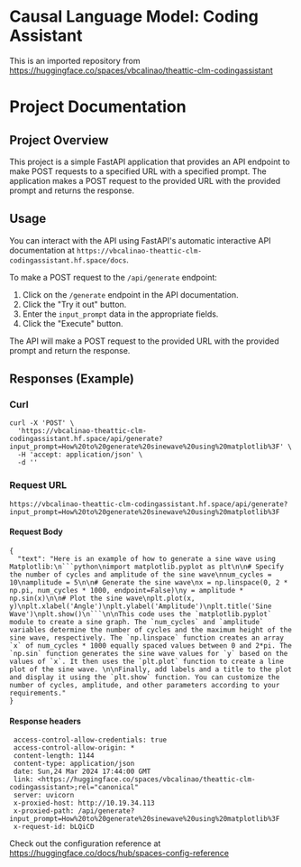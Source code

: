 # Causal Language Model: Coding Assistant

This is an imported repository from https://huggingface.co/spaces/vbcalinao/theattic-clm-codingassistant

# Project Documentation

## Project Overview

This project is a simple FastAPI application that provides an API endpoint to make POST requests to a specified URL with a specified prompt. The application makes a POST request to the provided URL with the provided prompt and returns the response.

## Usage

You can interact with the API using FastAPI's automatic interactive API documentation at `https://vbcalinao-theattic-clm-codingassistant.hf.space/docs`.

To make a POST request to the `/api/generate` endpoint:

1. Click on the `/generate` endpoint in the API documentation.
2. Click the "Try it out" button.
3. Enter the `input_prompt` data in the appropriate fields.
4. Click the "Execute" button.

The API will make a POST request to the provided URL with the provided prompt and return the response.

## Responses (Example)

### Curl

```
curl -X 'POST' \
  'https://vbcalinao-theattic-clm-codingassistant.hf.space/api/generate?input_prompt=How%20to%20generate%20sinewave%20using%20matplotlib%3F' \
  -H 'accept: application/json' \
  -d ''
```
### Request URL
```
https://vbcalinao-theattic-clm-codingassistant.hf.space/api/generate?input_prompt=How%20to%20generate%20sinewave%20using%20matplotlib%3F
```


#### Request Body

```
{
  "text": "Here is an example of how to generate a sine wave using Matplotlib:\n```python\nimport matplotlib.pyplot as plt\n\n# Specify the number of cycles and amplitude of the sine wave\nnum_cycles = 10\namplitude = 5\n\n# Generate the sine wave\nx = np.linspace(0, 2 * np.pi, num_cycles * 1000, endpoint=False)\ny = amplitude * np.sin(x)\n\n# Plot the sine wave\nplt.plot(x, y)\nplt.xlabel('Angle')\nplt.ylabel('Amplitude')\nplt.title('Sine Wave')\nplt.show()\n```\n\nThis code uses the `matplotlib.pyplot` module to create a sine graph. The `num_cycles` and `amplitude` variables determine the number of cycles and the maximum height of the sine wave, respectively. The `np.linspace` function creates an array `x` of num_cycles * 1000 equally spaced values between 0 and 2*pi. The `np.sin` function generates the sine wave values for `y` based on the values of `x`. It then uses the `plt.plot` function to create a line plot of the sine wave. \n\nFinally, add labels and a title to the plot and display it using the `plt.show` function. You can customize the number of cycles, amplitude, and other parameters according to your requirements."
}
```

#### Response headers
```
 access-control-allow-credentials: true 
 access-control-allow-origin: * 
 content-length: 1144 
 content-type: application/json 
 date: Sun,24 Mar 2024 17:44:00 GMT 
 link: <https://huggingface.co/spaces/vbcalinao/theattic-clm-codingassistant>;rel="canonical" 
 server: uvicorn 
 x-proxied-host: http://10.19.34.113 
 x-proxied-path: /api/generate?input_prompt=How%20to%20generate%20sinewave%20using%20matplotlib%3F 
 x-request-id: bLQiCD
```

Check out the configuration reference at https://huggingface.co/docs/hub/spaces-config-reference
